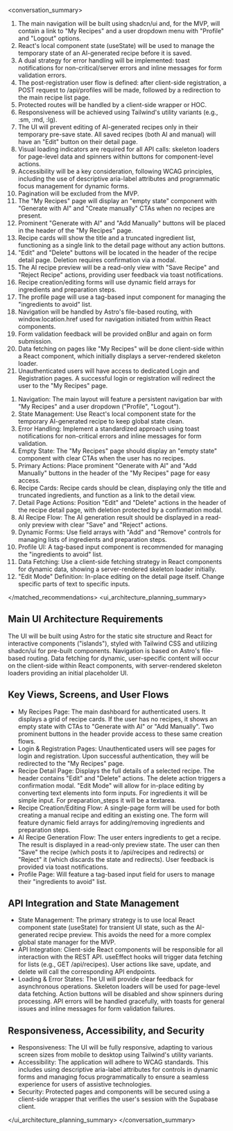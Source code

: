 <conversation_summary>
<decisions>

1. The main navigation will be built using shadcn/ui and, for the MVP, will contain a link to "My Recipes" and a user dropdown menu with "Profile" and "Logout" options.
2. React's local component state (useState) will be used to manage the temporary state of an AI-generated recipe before it is saved.
3. A dual strategy for error handling will be implemented: toast notifications for non-critical/server errors and inline messages for form validation errors.
4. The post-registration user flow is defined: after client-side registration, a POST request to /api/profiles will be made, followed by a redirection to the main recipe list page.
5. Protected routes will be handled by a client-side wrapper or HOC.
6. Responsiveness will be achieved using Tailwind's utility variants (e.g., :sm, :md, :lg).
7. The UI will prevent editing of AI-generated recipes only in their temporary pre-save state. All saved recipes (both AI and manual) will have an "Edit" button on their detail page.
8. Visual loading indicators are required for all API calls: skeleton loaders for page-level data and spinners within buttons for component-level actions.
9. Accessibility will be a key consideration, following WCAG principles, including the use of descriptive aria-label attributes and programmatic focus management for dynamic forms.
10. Pagination will be excluded from the MVP.
11. The "My Recipes" page will display an "empty state" component with "Generate with AI" and "Create manually" CTAs when no recipes are present.
12. Prominent "Generate with AI" and "Add Manually" buttons will be placed in the header of the "My Recipes" page.
13. Recipe cards will show the title and a truncated ingredient list, functioning as a single link to the detail page without any action buttons.
14. "Edit" and "Delete" buttons will be located in the header of the recipe detail page. Deletion requires confirmation via a modal.
15. The AI recipe preview will be a read-only view with "Save Recipe" and "Reject Recipe" actions, providing user feedback via toast notifications.
16. Recipe creation/editing forms will use dynamic field arrays for ingredients and preparation steps.
17. The profile page will use a tag-based input component for managing the "ingredients to avoid" list.
18. Navigation will be handled by Astro's file-based routing, with window.location.href used for navigation initiated from within React components.
19. Form validation feedback will be provided onBlur and again on form submission.
20. Data fetching on pages like "My Recipes" will be done client-side within a React component, which initially displays a server-rendered skeleton loader.
21. Unauthenticated users will have access to dedicated Login and Registration pages. A successful login or registration will redirect the user to the "My Recipes" page.

</decisions>
<matched_recommendations>

1. Navigation: The main layout will feature a persistent navigation bar with "My Recipes" and a user dropdown ("Profile", "Logout").
2. State Management: Use React's local component state for the temporary AI-generated recipe to keep global state clean.
3. Error Handling: Implement a standardized approach using toast notifications for non-critical errors and inline messages for form validation.
4. Empty State: The "My Recipes" page should display an "empty state" component with clear CTAs when the user has no recipes.
5. Primary Actions: Place prominent "Generate with AI" and "Add Manually" buttons in the header of the "My Recipes" page for easy access.
6. Recipe Cards: Recipe cards should be clean, displaying only the title and truncated ingredients, and function as a link to the detail view.
7. Detail Page Actions: Position "Edit" and "Delete" actions in the header of the recipe detail page, with deletion protected by a confirmation modal.
8. AI Recipe Flow: The AI generation result should be displayed in a read-only preview with clear "Save" and "Reject" actions.
9. Dynamic Forms: Use field arrays with "Add" and "Remove" controls for managing lists of ingredients and preparation steps.
10. Profile UI: A tag-based input component is recommended for managing the "ingredients to avoid" list.
11. Data Fetching: Use a client-side fetching strategy in React components for dynamic data, showing a server-rendered skeleton loader initially.
12. "Edit Mode" Definition: In-place editing on the detail page itself. Change specific parts of text to specific inputs.

</matched_recommendations>
<ui_architecture_planning_summary>

## Main UI Architecture Requirements

The UI will be built using Astro for the static site structure and React for interactive components ("islands"), styled with Tailwind CSS and utilizing shadcn/ui for pre-built components. Navigation is based on Astro's file-based routing. Data fetching for dynamic, user-specific content will occur on the client-side within React components, with server-rendered skeleton loaders providing an initial placeholder UI.

## Key Views, Screens, and User Flows

- My Recipes Page: The main dashboard for authenticated users. It displays a grid of recipe cards. If the user has no recipes, it shows an empty state with CTAs to "Generate with AI" or "Add Manually". Two prominent buttons in the header provide access to these same creation flows.
- Login & Registration Pages: Unauthenticated users will see pages for login and registration. Upon successful authentication, they will be redirected to the "My Recipes" page.
- Recipe Detail Page: Displays the full details of a selected recipe. The header contains "Edit" and "Delete" actions. The delete action triggers a confirmation modal. "Edit Mode" will allow for in-place editing by converting text elements into form inputs. For ingredients it will be simple input. For preparation_steps it will be a textarea.
- Recipe Creation/Editing Flow: A single-page form will be used for both creating a manual recipe and editing an existing one. The form will feature dynamic field arrays for adding/removing ingredients and preparation steps.
- AI Recipe Generation Flow: The user enters ingredients to get a recipe. The result is displayed in a read-only preview state. The user can then "Save" the recipe (which posts it to /api/recipes and redirects) or "Reject" it (which discards the state and redirects). User feedback is provided via toast notifications.
- Profile Page: Will feature a tag-based input field for users to manage their "ingredients to avoid" list.

## API Integration and State Management
- State Management: The primary strategy is to use local React component state (useState) for transient UI state, such as the AI-generated recipe preview. This avoids the need for a more complex global state manager for the MVP.
- API Integration: Client-side React components will be responsible for all interaction with the REST API. useEffect hooks will trigger data fetching for lists (e.g., GET /api/recipes). User actions like save, update, and delete will call the corresponding API endpoints.
- Loading & Error States: The UI will provide clear feedback for asynchronous operations. Skeleton loaders will be used for page-level data fetching. Action buttons will be disabled and show spinners during processing. API errors will be handled gracefully, with toasts for general issues and inline messages for form validation failures.

## Responsiveness, Accessibility, and Security
- Responsiveness: The UI will be fully responsive, adapting to various screen sizes from mobile to desktop using Tailwind's utility variants.
- Accessibility: The application will adhere to WCAG standards. This includes using descriptive aria-label attributes for controls in dynamic forms and managing focus programmatically to ensure a seamless experience for users of assistive technologies.
- Security: Protected pages and components will be secured using a client-side wrapper that verifies the user's session with the Supabase client.

</ui_architecture_planning_summary>
</conversation_summary>